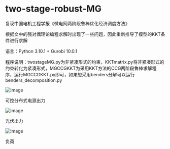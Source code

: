 # two-stage-robust-MG



复现中国电机工程学报《微电网两阶段鲁棒优化经济调度方法》

根据文中的强对偶理论编程求解时出现了一些问题，因此重新推导了模型的KKT条件进行求解

语言：Python 3.10.1 + Gurobi 10.0.1

程序说明：twostageMG.py为非紧凑形式的约束，KKTmatrix.py将非紧凑形式的约束转化为紧凑形式，MGCCGKKT为采用KKT方法的CCG两阶段鲁棒求解程序，运行MGCCGKKT.py即可，如果想采用benders分解可以运行benders_decomposition.py

![image](https://user-images.githubusercontent.com/51228607/232202948-6b38c3f2-0d30-403a-bfc7-0d0c1014b106.png)

可控分布式电源出力

![image](https://user-images.githubusercontent.com/51228607/232203153-e5c4c9cf-462e-41c5-a436-24bc2c8ca893.png)

光伏出力

![image](https://user-images.githubusercontent.com/51228607/232203168-4ec9a185-1041-4f85-b580-3993cd200758.png)

负荷
